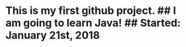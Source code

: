 <html><head><h1>This is my first github project.
## <b> I am going to learn Java! </b> 
## Started:  January 21st, 2018 
</head>
</html>

